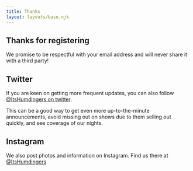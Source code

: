 ```yaml
---
title: Thanks
layout: layouts/base.njk
---
```



## Thanks for registering

We promise to be respectful with your email address and will never share it with a third party!


## Twitter

If you are keen on getting more frequent updates, you can also follow [@ItsHumdingers on twitter](https://twitter.com/itshumdingers).

This can be a good way to get even more up-to-the-minute announcements, avoid missing out on shows due to them selling out quickly, and see coverage of our nights.


## Instagram

We also post photos and information on Instagram. Find us there at [@ItsHumdingers](https://www.instagram.com/itshumdingers/)



